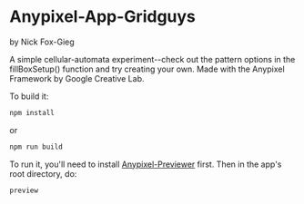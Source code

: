 # Anypixel-App-Gridguys
by Nick Fox-Gieg

A simple cellular-automata experiment--check out the pattern options in the fillBoxSetup() function and try creating your own. Made with the Anypixel Framework by Google Creative Lab. 

To build it:
```sh
npm install
```
or 
```sh
npm run build
```

To run it, you'll need to install [Anypixel-Previewer](https://github.com/googlecreativelab/anypixel-previewer) first. Then in the app's root directory, do:
```sh   
preview
```
